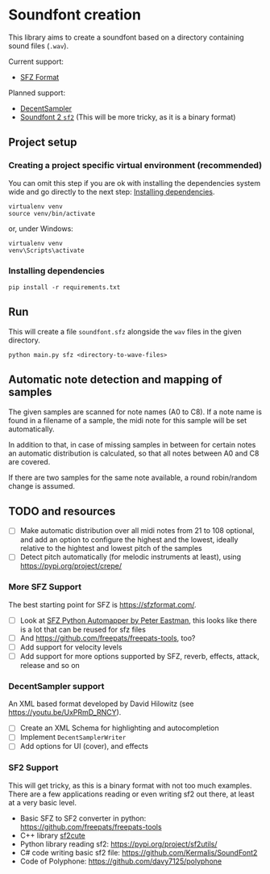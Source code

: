 # Soundfont creation

This library aims to create a soundfont based on a directory containing sound files (`.wav`).

Current support:

* [SFZ Format](https://sfzformat.com/)

Planned support:

* [DecentSampler](https://www.decentsamples.com/product/decent-sampler-plugin/)
* [Soundfont 2 `sf2`](https://en.wikipedia.org/wiki/SoundFont) (This will be more tricky, as it is a binary format)

## Project setup

### Creating a project specific virtual environment (recommended)

You can omit this step if you are ok with installing the dependencies
system wide and go directly to the next step: [Installing dependencies](#installing-dependencies).

```
virtualenv venv
source venv/bin/activate
```
or, under Windows:
```
virtualenv venv
venv\Scripts\activate
```

### Installing dependencies

```
pip install -r requirements.txt
```

## Run

This will create a file `soundfont.sfz` alongside the `wav` files in the given directory.

```
python main.py sfz <directory-to-wave-files>
```

## Automatic note detection and mapping of samples

The given samples are scanned for note names (A0 to C8). If a note name is found in a filename of a sample, the midi
note for this sample will be set automatically.

In addition to that, in case of missing samples in between for certain notes an automatic distribution is calculated, so that all notes between A0 and C8 are covered.

If there are two samples for the same note available, a round robin/random change is assumed.

## TODO and resources

- [ ] Make automatic distribution over all midi notes from 21 to 108 optional, and add an option to configure the highest and the lowest, ideally relative to the hightest and lowest pitch of the samples
- [ ] Detect pitch automatically (for melodic instruments at least), using https://pypi.org/project/crepe/

### More SFZ Support

The best starting point for SFZ is https://sfzformat.com/.

- [ ] Look at [SFZ Python Automapper by Peter Eastman](https://vis.versilstudios.com/sfzconverter.html#u13452-4), this looks like there is a lot that can be reused for sfz files
- [ ] And https://github.com/freepats/freepats-tools, too?
- [ ] Add support for velocity levels
- [ ] Add support for more options supported by SFZ, reverb, effects, attack, release and so on

### DecentSampler support

An XML based format developed by David Hilowitz (see https://youtu.be/UxPRmD_RNCY).

- [ ] Create an XML Schema for highlighting and autocompletion
- [ ] Implement `DecentSamplerWriter`
- [ ] Add options for UI (cover), and effects

### SF2 Support

This will get tricky, as this is a binary format with not too much examples. There are a few applications reading or even writing sf2 out there, at least at a very basic level.

* Basic SFZ to SF2 converter in python: https://github.com/freepats/freepats-tools
* C++ library [sf2cute](http://gocha.github.io/sf2cute/)
* Python library reading sf2:  https://pypi.org/project/sf2utils/
* C# code writing basic sf2 file: https://github.com/Kermalis/SoundFont2
* Code of Polyphone: https://github.com/davy7125/polyphone

